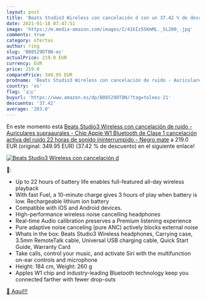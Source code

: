 ```yaml
---
layout: post
title: 'Beats Studio3 Wireless con cancelación d con un 37.42 % de descuento'
date: 2021-01-18 07:47:51
image: 'https://m.media-amazon.com/images/I/41kIz55KmML._SL200_.jpg'
comments: true
category: ofertas
author: ring
slug: 'B08529DT8N-es'
actualPrice: 219.0 EUR
currency: EUR
price: 219.0
comparePrice: 349.95 EUR
prodname: 'Beats Studio3 Wireless con cancelación de ruido - Auriculares supraaurales - Chip Apple W1  Bluetooth de Clase 1  cancelación activa del ruido  22 horas de sonido ininterrumpido - Negro mate'
country: 'es'
flag: '🇪🇸'
buyurl: 'https://www.amazon.es/dp/B08529DT8N/?tag=tolees-21'
descuento: '37.42'
average: '203.0'
---
```


En este momento está [Beats Studio3 Wireless con cancelación de ruido - Auriculares supraaurales - Chip Apple W1  Bluetooth de Clase 1  cancelación activa del ruido  22 horas de sonido ininterrumpido - Negro mate](https://www.amazon.es/dp/B08529DT8N/?tag=tolees-21) a 219.0 EUR (original: 349.95 EUR) (37.42 %  de descuento) en el siguiente enlace!

[![Beats Studio3 Wireless con cancelación d](https://m.media-amazon.com/images/I/41kIz55KmML._SL200_.jpg)](https://www.amazon.es/dp/B08529DT8N/?tag=tolees-21)

🔎:

- Up to 22 hours of battery life enables full-featured all-day wireless playback
- With fast Fuel, a 10-minute charge gives 3 hours of play when battery is low. Rechargeable lithium ion battery
- Compatible with iOS and Android devices.
- High-performance wireless noise cancelling headphones
- Real-time Audio calibration preserves a Premium listening experience
- Pure adaptive noise canceling (pure ANC) actively blocks external noise
- Whats in the box: Beats Studio3 Wireless headphones, Carrying case, 3.5mm RemoteTalk cable, Universal USB charging cable, Quick Start Guide, Warranty Card
- Take calls, control your music, and activate Siri with the multifunction on-ear controls and microphone
- Height: 184 cm, Weight: 260 g
- Apples W1 chip and industry-leading Bluetooth technology keep you connected farther with fewer drop-outs

[🛒 Aquí!!!](https://www.amazon.es/dp/B08529DT8N/?tag=tolees-21)
